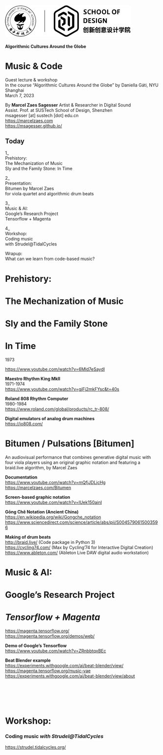 ![logo](../logo.svg)

#### Algorithmic Cultures Around the Globe
# Music & Code

Guest lecture & workshop  
In the course “Algorithmic Cultures Around the Globe” by Daniella Gáti, NYU Shanghai  
March 7, 2023  
  
By
**Marcel Zaes Sagesser**
Artist & Researcher in Digital Sound  
Assist. Prof. at SUSTech School of Design, Shenzhen  
msagesser [at] sustech [dot] edu.cn  
https://marcelzaes.com  
https://msagesser.github.io/  


## Today

1_  
Prehistory:  
The Mechanization of Music   
Sly and the Family Stone: In Time  
  
2_   
Presentation:  
Bitumen by Marcel Zaes   
for viola quartet and algorithmic drum beats  
  
3_  
Music & AI:  
Google’s Research Project   
Tensorflow + Magenta  
  
4_  
Workshop:   
Coding music   
with Strudel@TidalCycles  
  
  
Wrapup:   
What can we learn from code-based music?  




# Prehistory:
# The Mechanization of Music 
# Sly and the Family Stone
# In Time
1973

https://www.youtube.com/watch?v=6Mld7eSaydI  


**Maestro Rhythm King MkII**  
1971-1974  
https://www.youtube.com/watch?v=gjFj2mkFYsc&t=40s  

**Roland 808 Rhythm Computer**  
1980-1984  
https://www.roland.com/global/products/rc_tr-808/  
  
**Digital emulators of analog drum machines**  
https://io808.com/  




# Bitumen / Pulsations [Bitumen]
An audiovisual performance that combines generative digital music with four viola players using an original graphic notation and featuring a braid.live algorithm, by Marcel Zaes  

  
**Documentation**  
https://www.youtube.com/watch?v=mQfjJDLjcHg  
https://marcelzaes.com/Bitumen  
  
**Screen-based graphic notation**  
https://www.youtube.com/watch?v=lUek150ainI  

**Gōng Chě Notation (Ancient China)**  
https://en.wikipedia.org/wiki/Gongche_notation  
https://www.sciencedirect.com/science/article/abs/pii/S0045790615003596  

**Making of drum beats**  
http://braid.live/ (Code package in Python 3)  
https://cycling74.com/  (Max by Cycling’74 for Interactive Digital Creation)  
https://www.ableton.com/ (Ableton Live DAW digital audio workstation)  


  

# Music & AI:  
# Google’s Research Project   
# *Tensorflow + Magenta*  

  
https://magenta.tensorflow.org/  
https://magenta.tensorflow.org/demos/web/  

**Demo of Google’s Tensorflow**  
https://www.youtube.com/watch?v=ZRnbbtqxBEc  
  
**Beat Blender example**  
https://experiments.withgoogle.com/ai/beat-blender/view/  
https://magenta.tensorflow.org/music-vae  
https://experiments.withgoogle.com/ai/beat-blender/view/about  


  


<br><br><br><br>

# Workshop:   
### Coding music *with Strudel@TidalCycles*  
  
https://strudel.tidalcycles.org/    




